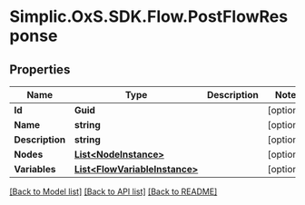 # Simplic.OxS.SDK.Flow.PostFlowResponse

## Properties

Name | Type | Description | Notes
------------ | ------------- | ------------- | -------------
**Id** | **Guid** |  | [optional] 
**Name** | **string** |  | [optional] 
**Description** | **string** |  | [optional] 
**Nodes** | [**List&lt;NodeInstance&gt;**](NodeInstance.md) |  | [optional] 
**Variables** | [**List&lt;FlowVariableInstance&gt;**](FlowVariableInstance.md) |  | [optional] 

[[Back to Model list]](../README.md#documentation-for-models) [[Back to API list]](../README.md#documentation-for-api-endpoints) [[Back to README]](../README.md)

